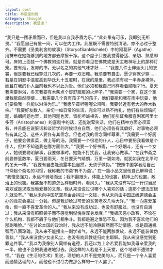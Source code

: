 ```yaml
---
layout: post
title: 林语堂的我
category: thought
description: 我是谁？
---
```


“我只是一团矛盾而已，但是我以自我矛盾为乐。”
“此处果有可乐，我即别无所畏。”
“我愿自己有屋一间，可以在内工作。此屋既不需要特别清洁，亦不必过于整齐。不需要《圣美利舍的故事》（StoryofSanMichelet）中的阿葛萨（Agathe）用抹布在她能够到的地方都去摩擦干净。这个屋子只要我觉得舒适、亲切、熟悉即可。床的上面挂一个佛教的油灯笼，就是你看见在佛教或是天主教神坛上的那种灯笼。要有烟，发霉的书，无以名之的其他气味才好……”
“我要几件士绅派头儿的衣裳，但是要我已经穿过几次的，再要一双旧鞋。我须要有自由，愿少穿就少穿……若是在阴影中温度高到华氏九十五度时，在我的屋里，我必须有权一半赤身裸体，而且在我的仆人面前我也不以此为耻。他们必须和我自己同样看着顺眼才行。夏天我需要淋浴，冬天我要有木柴点个舒舒服服的火炉子。”
“我需要一个家，在这个家里我能自然随便……我需要几个真有孩子气的孩子，他们要能和我在雨中玩耍，他们要像我一样能以淋浴为乐。”
“我愿早晨听喔喔公鸡叫。我要邻近有老大的乔木数株。”
“我要好友数人，亲切一如日常的生活，完全可以熟不拘礼，他们有些烦恼问题，婚姻问题也罢，其他问题也罢，皆能坦诚相告，他们能引证希腊喜剧家阿里士多芬（Aristophanes）的喜剧中的话，还能说荤笑话，他们在精神方面必须富有，并且能在说脏话和谈哲学的时候坦白自然，他们必须各有其癖好，对事物必须各有其定见。这些人要各有其信念，但也对我的信念同样尊重。”
“我需要一个好厨子，他要会做素菜，做上等的汤。我需要一个很老的仆人，心目中要把我看做是个伟人，但并不知道我在哪方面伟大。”
“我要一个好书斋，一个好烟斗，还有一个女人，她须要聪明解事，我要做事时，她能不打扰我，让我安心做事。”
“在我书斋之前要修篁数竿，夏日要雨天，冬日要天气晴朗，万里一碧如海，就犹如我在北平时的冬天一样。”
“我要有自由能流露本色自然，无须乎做伪。”
“按照中国学者给自己书斋起个斋名的习惯，我称我的书斋‘有不为斋’。”
在一篇小品文里他自己解释说：
“我憎恶强力，永远不骑墙而坐；我不翻跟头，体能上的也罢，精神上的也罢，政治上的也罢。我甚至不知道怎么样趋时尚，看风头。”
“我从来没有写过一行讨当局喜欢或是求取当局爱慕的文章。我从来没说过讨哪个人喜欢的话；连那个想法压根儿就没有。”
“我从未向中国航空基金会捐过一文钱，也从未向由中国正统道德会主办的救灾会捐过一分钱。但是我却给过可爱的贫苦老农几块大洋。”
“我一向喜爱革命，但一直不喜爱革命的人。”
“我从来没有成功过，也没有舒服过，也没有自满过；我从来没有照照镜子而不感觉到惭愧得浑身发麻。”
“我极厌恶小政客，不论在什么机构，我都不屑于与他们相争斗。我都是避之惟恐不及。因为我不喜欢他们的那副嘴脸。”
“在讨论本国的政治时，我永远不能冷静超然而不动情感，或是圆通机智而八面玲珑。我从来不能摆出一副学者气，永远不能两膝发软，永远不能装做伪善状。”
“我从来没救少女出风尘，也没有劝异教徒归向主耶稣。我从来没感觉到犯罪这件事。”
“我以为我像别人同样有道德，我还以为上帝若爱我能如我母亲爱我的一半，他也不会把我送进地狱去。我这样的人若是不上天堂，这个地球不遭殃才怪。”
“我在《生活的艺术》里说，理想的人并不是完美的人，而只是一个令人喜爱而通情达理的人，而他也不过尽力做那么样的一个人罢了。”
  
[SilentVally]:    http://silentvally.github.io  "SilentVally"
